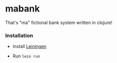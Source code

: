 # mabank
That's  "ma" fictional bank system written in clojure!

### Installation ###

- Install [Leiningen](https://leiningen.org/)

- Run `lein run`
